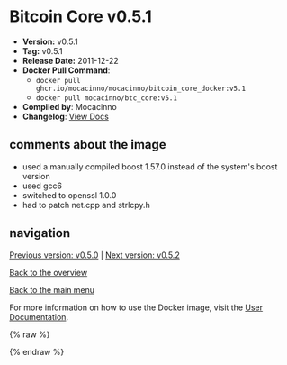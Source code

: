 # Bitcoin Core v0.5.1

- **Version:** v0.5.1
- **Tag:** v0.5.1
- **Release Date:** 2011-12-22
- **Docker Pull Command**:
  - `docker pull ghcr.io/mocacinno/mocacinno/bitcoin_core_docker:v5.1`
  - `docker pull mocacinno/btc_core:v5.1`
- **Compiled by**: Mocacinno
- **Changelog**: [View Docs](https://github.com/bitcoin/bitcoin/tree/v0.5.1/doc)

## comments about the image

- used a manually compiled boost 1.57.0 instead of the system's boost version
- used gcc6
- switched to openssl 1.0.0
- had to patch net.cpp and strlcpy.h

## navigation

[Previous version: v0.5.0](./v5.0.md) | [Next version: v0.5.2](./v5.2.md)

[Back to the overview](./Readme.md)

[Back to the main menu](../Readme.md)

For more information on how to use the Docker image, visit the [User Documentation](../userdocs/Readme.md).

<!-- Google tag (gtag.js) -->
{% raw %}
<script async src="https://www.googletagmanager.com/gtag/js?id=G-BPC6NC6FF9"></script>
<script>
  window.dataLayer = window.dataLayer || [];
  function gtag(){dataLayer.push(arguments);}
  gtag('js', new Date());
  gtag('config', 'G-BPC6NC6FF9');
</script>
{% endraw %}

